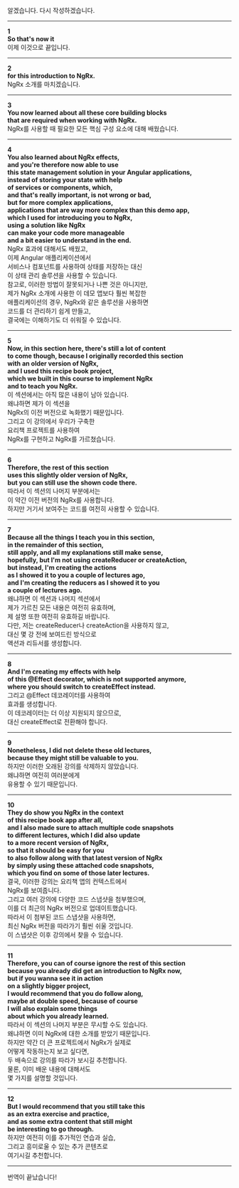 알겠습니다. 다시 작성하겠습니다.

---

**1**  
**So that's now it**  
이제 이것으로 끝입니다.

---

**2**  
**for this introduction to NgRx.**  
NgRx 소개를 마치겠습니다.

---

**3**  
**You now learned about all these core building blocks**  
**that are required when working with NgRx.**  
NgRx를 사용할 때 필요한 모든 핵심 구성 요소에 대해 배웠습니다.

---

**4**  
**You also learned about NgRx effects,**  
**and you're therefore now able to use**  
**this state management solution in your Angular applications,**  
**instead of storing your state with help**  
**of services or components, which,**  
**and that's really important, is not wrong or bad,**  
**but for more complex applications,**  
**applications that are way more complex than this demo app,**  
**which I used for introducing you to NgRx,**  
**using a solution like NgRx**  
**can make your code more manageable**  
**and a bit easier to understand in the end.**  
NgRx 효과에 대해서도 배웠고,  
이제 Angular 애플리케이션에서  
서비스나 컴포넌트를 사용하여 상태를 저장하는 대신  
이 상태 관리 솔루션을 사용할 수 있습니다.  
참고로, 이러한 방법이 잘못되거나 나쁜 것은 아니지만,  
제가 NgRx 소개에 사용한 이 데모 앱보다 훨씬 복잡한  
애플리케이션의 경우, NgRx와 같은 솔루션을 사용하면  
코드를 더 관리하기 쉽게 만들고,  
결국에는 이해하기도 더 쉬워질 수 있습니다.

---

**5**  
**Now, in this section here, there's still a lot of content**  
**to come though, because I originally recorded this section**  
**with an older version of NgRx,**  
**and I used this recipe book project,**  
**which we built in this course to implement NgRx**  
**and to teach you NgRx.**  
이 섹션에서는 아직 많은 내용이 남아 있습니다.  
왜냐하면 제가 이 섹션을  
NgRx의 이전 버전으로 녹화했기 때문입니다.  
그리고 이 강의에서 우리가 구축한  
요리책 프로젝트를 사용하여  
NgRx를 구현하고 NgRx를 가르쳤습니다.

---

**6**  
**Therefore, the rest of this section**  
**uses this slightly older version of NgRx,**  
**but you can still use the shown code there.**  
따라서 이 섹션의 나머지 부분에서는  
이 약간 이전 버전의 NgRx를 사용합니다.  
하지만 거기서 보여주는 코드를 여전히 사용할 수 있습니다.

---

**7**  
**Because all the things I teach you in this section,**  
**in the remainder of this section,**  
**still apply, and all my explanations still make sense,**  
**hopefully, but I'm not using createReducer or createAction,**  
**but instead, I'm creating the actions**  
**as I showed it to you a couple of lectures ago,**  
**and I'm creating the reducers as I showed it to you**  
**a couple of lectures ago.**  
왜냐하면 이 섹션과 나머지 섹션에서  
제가 가르친 모든 내용은 여전히 유효하며,  
제 설명 또한 여전히 유효하길 바랍니다.  
다만, 저는 createReducer나 createAction을 사용하지 않고,  
대신 몇 강 전에 보여드린 방식으로  
액션과 리듀서를 생성합니다.

---

**8**  
**And I'm creating my effects with help**  
**of this @Effect decorator, which is not supported anymore,**  
**where you should switch to createEffect instead.**  
그리고 @Effect 데코레이터를 사용하여  
효과를 생성합니다.  
이 데코레이터는 더 이상 지원되지 않으므로,  
대신 createEffect로 전환해야 합니다.

---

**9**  
**Nonetheless, I did not delete these old lectures,**  
**because they might still be valuable to you.**  
하지만 이러한 오래된 강의를 삭제하지 않았습니다.  
왜냐하면 여전히 여러분에게  
유용할 수 있기 때문입니다.

---

**10**  
**They do show you NgRx in the context**  
**of this recipe book app after all,**  
**and I also made sure to attach multiple code snapshots**  
**to different lectures, which I did also update**  
**to a more recent version of NgRx,**  
**so that it should be easy for you**  
**to also follow along with that latest version of NgRx**  
**by simply using these attached code snapshots,**  
**which you find on some of those later lectures.**  
결국, 이러한 강의는 요리책 앱의 컨텍스트에서  
NgRx를 보여줍니다.  
그리고 여러 강의에 다양한 코드 스냅샷을 첨부했으며,  
이를 더 최근의 NgRx 버전으로 업데이트했습니다.  
따라서 이 첨부된 코드 스냅샷을 사용하면,  
최신 NgRx 버전을 따라가기 훨씬 쉬울 것입니다.  
이 스냅샷은 이후 강의에서 찾을 수 있습니다.

---

**11**  
**Therefore, you can of course ignore the rest of this section**  
**because you already did get an introduction to NgRx now,**  
**but if you wanna see it in action**  
**on a slightly bigger project,**  
**I would recommend that you do follow along,**  
**maybe at double speed, because of course**  
**I will also explain some things**  
**about which you already learned.**  
따라서 이 섹션의 나머지 부분은 무시할 수도 있습니다.  
왜냐하면 이미 NgRx에 대한 소개를 받았기 때문입니다.  
하지만 약간 더 큰 프로젝트에서 NgRx가 실제로  
어떻게 작동하는지 보고 싶다면,  
두 배속으로 강의를 따라가 보시길 추천합니다.  
물론, 이미 배운 내용에 대해서도  
몇 가지를 설명할 것입니다.

---

**12**  
**But I would recommend that you still take this**  
**as an extra exercise and practice,**  
**and as some extra content that still might**  
**be interesting to go through.**  
하지만 여전히 이를 추가적인 연습과 실습,  
그리고 흥미로울 수 있는 추가 콘텐츠로  
여기시길 추천합니다.

---

번역이 끝났습니다!
